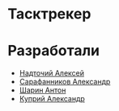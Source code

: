 # Тасктрекер

# Разработали 
* [Надточий Алексей](https://github.com/AleksMVP)
* [Сарафанников Александр](https://github.com/sarafa2n)
* [Шарин Антон](https://github.com/Sharinant)
* [Куприй Александр](https://github.com/Kudesnjk)